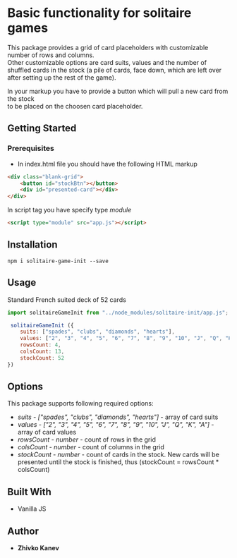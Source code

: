 # Basic functionality for solitaire games

This package provides a grid of card placeholders with customizable   
number of rows and columns.   
Other customizable options are card suits, values and the number of   
shuffled cards in the stock
(a pile of cards, face down, which are left over   
after setting up the rest of the game).

In your markup you have to provide a button which will pull a new card from the stock   
to be placed on the choosen card placeholder.

## Getting Started

### Prerequisites

* In index.html file you should have the following HTML markup

```html
<div class="blank-grid">
    <button id="stockBtn"></button>
    <div id="presented-card"></div>
</div>
```

In script tag you have specify type *module*

```html
<script type="module" src="app.js"></script>
```

## Installation

`npm i solitaire-game-init --save`

## Usage

Standard French suited deck of 52 cards

```js
import solitaireGameInit from "../node_modules/solitaire-init/app.js";

 solitaireGameInit ({
    suits: ["spades", "clubs", "diamonds", "hearts"],
    values: ["2", "3", "4", "5", "6", "7", "8", "9", "10", "J", "Q", "K", "A"],
    rowsCount: 4,
    colsCount: 13,
    stockCount: 52
})

```

## Options

This package supports following required options:

* *suits* - _["spades", "clubs", "diamonds", "hearts"]_ - array of card suits
* *values* - _["2", "3", "4", "5", "6", "7", "8", "9", "10", "J", "Q", "K", "A"]_ - array of card values
* *rowsCount* - _number_ - count of rows in the grid
* *colsCount* - _number_ - count of columns in the grid
* *stockCount* - _number_ - count of cards in the stock. New cards will be presented until the stock is finished, thus (stockCount = rowsCount * colsCount)

## Built With

* Vanilla JS

## Author

* **Zhivko Kanev**
